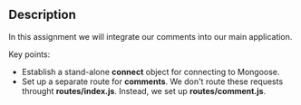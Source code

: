 ## Description

In this assignment we will integrate our comments into our main application.

Key points:

- Establish a stand-alone **connect** object for connecting to Mongoose.
- Set up a separate route for **comments**. We don't route these requests throught **routes/index.js**. Instead, we set up **routes/comment.js**. 